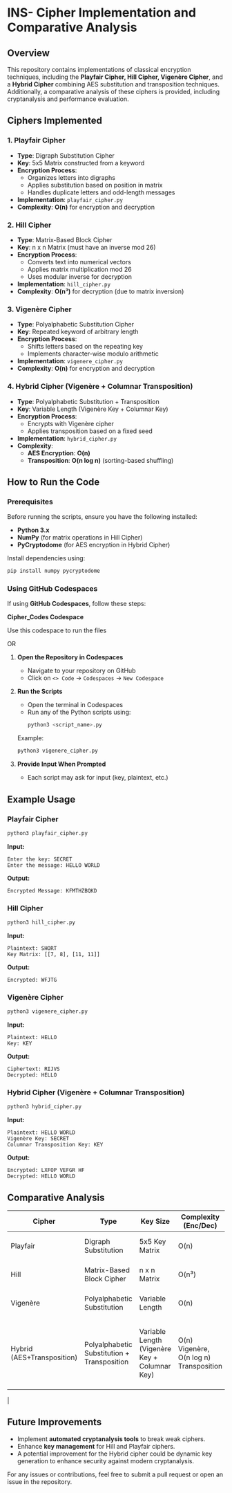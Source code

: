 # INS- Cipher Implementation and Comparative Analysis

## Overview
This repository contains implementations of classical encryption techniques, including the **Playfair Cipher, Hill Cipher, Vigenère Cipher**, and a **Hybrid Cipher** combining AES substitution and transposition techniques. Additionally, a comparative analysis of these ciphers is provided, including cryptanalysis and performance evaluation.

## Ciphers Implemented

### 1. Playfair Cipher
- **Type**: Digraph Substitution Cipher
- **Key**: 5x5 Matrix constructed from a keyword
- **Encryption Process**:
  - Organizes letters into digraphs
  - Applies substitution based on position in matrix
  - Handles duplicate letters and odd-length messages
- **Implementation**: `playfair_cipher.py`
- **Complexity**: **O(n)** for encryption and decryption

### 2. Hill Cipher
- **Type**: Matrix-Based Block Cipher
- **Key**: n x n Matrix (must have an inverse mod 26)
- **Encryption Process**:
  - Converts text into numerical vectors
  - Applies matrix multiplication mod 26
  - Uses modular inverse for decryption
- **Implementation**: `hill_cipher.py`
- **Complexity**: **O(n³)** for decryption (due to matrix inversion)

### 3. Vigenère Cipher
- **Type**: Polyalphabetic Substitution Cipher
- **Key**: Repeated keyword of arbitrary length
- **Encryption Process**:
  - Shifts letters based on the repeating key
  - Implements character-wise modulo arithmetic
- **Implementation**: `vigenere_cipher.py`
- **Complexity**: **O(n)** for encryption and decryption

### 4. Hybrid Cipher (Vigenère + Columnar Transposition)
- **Type**: Polyalphabetic Substitution + Transposition
- **Key**: Variable Length (Vigenère Key + Columnar Key)
- **Encryption Process**:
  - Encrypts with Vigenère cipher
  - Applies transposition based on a fixed seed
- **Implementation**: `hybrid_cipher.py`
- **Complexity**:
  - **AES Encryption**: **O(n)**
  - **Transposition**: **O(n log n)** (sorting-based shuffling)


## How to Run the Code

### Prerequisites
Before running the scripts, ensure you have the following installed:
- **Python 3.x**
- **NumPy** (for matrix operations in Hill Cipher)
- **PyCryptodome** (for AES encryption in Hybrid Cipher)

Install dependencies using:
```sh
pip install numpy pycryptodome
```

### Using GitHub Codespaces
If using **GitHub Codespaces**, follow these steps:

**Cipher_Codes Codespace**

Use this codespace to run the files

OR 

1. **Open the Repository in Codespaces**
   - Navigate to your repository on GitHub
   - Click on `<> Code` → `Codespaces` → `New Codespace`

2. **Run the Scripts**
   - Open the terminal in Codespaces
   - Run any of the Python scripts using:
     ```sh
     python3 <script_name>.py
     ```
   Example:
     ```sh
     python3 vigenere_cipher.py
     ```

3. **Provide Input When Prompted**
   - Each script may ask for input (key, plaintext, etc.)

## Example Usage

### Playfair Cipher
```sh
python3 playfair_cipher.py
```
**Input:**
```
Enter the key: SECRET
Enter the message: HELLO WORLD
```
**Output:**
```
Encrypted Message: KFMTHZBQKD
```

### Hill Cipher
```sh
python3 hill_cipher.py
```
**Input:**
```
Plaintext: SHORT
Key Matrix: [[7, 8], [11, 11]]
```
**Output:**
```
Encrypted: WFJTG
```

### Vigenère Cipher
```sh
python3 vigenere_cipher.py
```
**Input:**
```
Plaintext: HELLO
Key: KEY
```
**Output:**
```
Ciphertext: RIJVS
Decrypted: HELLO
```

### Hybrid Cipher (Vigenère + Columnar Transposition)
```sh
python3 hybrid_cipher.py
```
**Input:**
```
Plaintext: HELLO WORLD
Vigenère Key: SECRET
Columnar Transposition Key: KEY
```
**Output:**
```
Encrypted: LXFOP VEFGR HF
Decrypted: HELLO WORLD
```

## Comparative Analysis
| Cipher       | Type                         | Key Size        | Complexity (Enc/Dec) | Strengths                        | Weaknesses |
|-------------|------------------------------|-----------------|----------------------|---------------------------------|------------|
| Playfair    | Digraph Substitution         | 5x5 Key Matrix  | O(n)                 | More secure than simple monoalphabetic | Still vulnerable to digraph analysis |
| Hill        | Matrix-Based Block Cipher    | n x n Matrix    | O(n³)                 | Stronger encryption, uses algebra | Requires invertible key matrix |
| Vigenère    | Polyalphabetic Substitution  | Variable Length | O(n)                  | Resists simple frequency analysis | Still breakable with Kasiski method |
| Hybrid (AES+Transposition) | Polyalphabetic Substitution + Transposition | Variable Length (Vigenère Key + Columnar Key)  | O(n) Vigenère, O(n log n) Transposition | Combines substitution and transposition for enhanced security | Vulnerable to known-plaintext attacks, computationally heavier than standalone Vigenère
 |

## Future Improvements
- Implement **automated cryptanalysis tools** to break weak ciphers.
- Enhance **key management** for Hill and Playfair ciphers.
- A potential improvement for the Hybrid cipher could be dynamic key generation to enhance security against modern cryptanalysis.

For any issues or contributions, feel free to submit a pull request or open an issue in the repository. 
